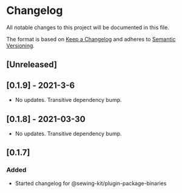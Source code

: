# Changelog

All notable changes to this project will be documented in this file.

The format is based on [Keep a Changelog](http://keepachangelog.com/en/1.0.0/)
and adheres to [Semantic Versioning](http://semver.org/spec/v2.0.0.html).

## [Unreleased]

## [0.1.9] - 2021-3-6

- No updates. Transitive dependency bump.

## [0.1.8] - 2021-03-30

- No updates. Transitive dependency bump.

## [0.1.7]

### Added

- Started changelog for @sewing-kit/plugin-package-binaries
